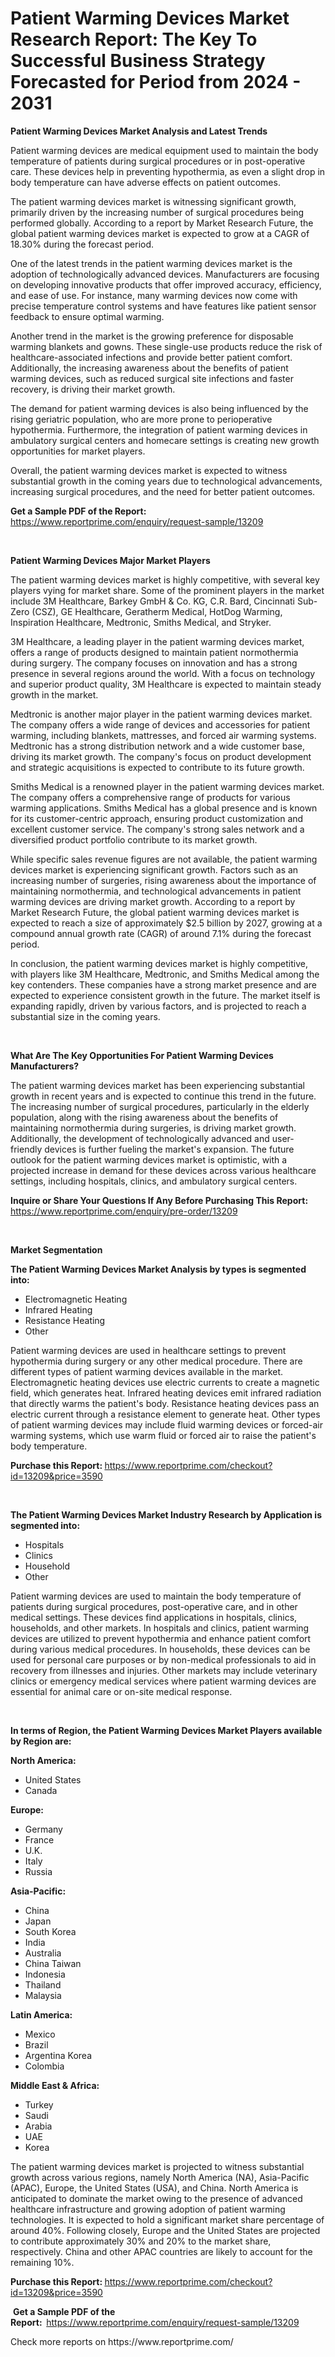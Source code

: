 <p><h1>Patient Warming Devices Market Research Report: The Key To Successful Business Strategy Forecasted for Period from 2024 - 2031</h1></p><p><strong>Patient Warming Devices Market Analysis and Latest Trends</strong></p>
<p><p>Patient warming devices are medical equipment used to maintain the body temperature of patients during surgical procedures or in post-operative care. These devices help in preventing hypothermia, as even a slight drop in body temperature can have adverse effects on patient outcomes.</p><p>The patient warming devices market is witnessing significant growth, primarily driven by the increasing number of surgical procedures being performed globally. According to a report by Market Research Future, the global patient warming devices market is expected to grow at a CAGR of 18.30% during the forecast period.</p><p>One of the latest trends in the patient warming devices market is the adoption of technologically advanced devices. Manufacturers are focusing on developing innovative products that offer improved accuracy, efficiency, and ease of use. For instance, many warming devices now come with precise temperature control systems and have features like patient sensor feedback to ensure optimal warming.</p><p>Another trend in the market is the growing preference for disposable warming blankets and gowns. These single-use products reduce the risk of healthcare-associated infections and provide better patient comfort. Additionally, the increasing awareness about the benefits of patient warming devices, such as reduced surgical site infections and faster recovery, is driving their market growth.</p><p>The demand for patient warming devices is also being influenced by the rising geriatric population, who are more prone to perioperative hypothermia. Furthermore, the integration of patient warming devices in ambulatory surgical centers and homecare settings is creating new growth opportunities for market players.</p><p>Overall, the patient warming devices market is expected to witness substantial growth in the coming years due to technological advancements, increasing surgical procedures, and the need for better patient outcomes.</p></p>
<p><strong>Get a Sample PDF of the Report:&nbsp;</strong> <a href="https://www.reportprime.com/enquiry/request-sample/13209">https://www.reportprime.com/enquiry/request-sample/13209</a></p>
<p>&nbsp;</p>
<p><strong>Patient Warming Devices Major Market Players</strong></p>
<p><p>The patient warming devices market is highly competitive, with several key players vying for market share. Some of the prominent players in the market include 3M Healthcare, Barkey GmbH & Co. KG, C.R. Bard, Cincinnati Sub-Zero (CSZ), GE Healthcare, Geratherm Medical, HotDog Warming, Inspiration Healthcare, Medtronic, Smiths Medical, and Stryker.</p><p>3M Healthcare, a leading player in the patient warming devices market, offers a range of products designed to maintain patient normothermia during surgery. The company focuses on innovation and has a strong presence in several regions around the world. With a focus on technology and superior product quality, 3M Healthcare is expected to maintain steady growth in the market.</p><p>Medtronic is another major player in the patient warming devices market. The company offers a wide range of devices and accessories for patient warming, including blankets, mattresses, and forced air warming systems. Medtronic has a strong distribution network and a wide customer base, driving its market growth. The company's focus on product development and strategic acquisitions is expected to contribute to its future growth.</p><p>Smiths Medical is a renowned player in the patient warming devices market. The company offers a comprehensive range of products for various warming applications. Smiths Medical has a global presence and is known for its customer-centric approach, ensuring product customization and excellent customer service. The company's strong sales network and a diversified product portfolio contribute to its market growth.</p><p>While specific sales revenue figures are not available, the patient warming devices market is experiencing significant growth. Factors such as an increasing number of surgeries, rising awareness about the importance of maintaining normothermia, and technological advancements in patient warming devices are driving market growth. According to a report by Market Research Future, the global patient warming devices market is expected to reach a size of approximately $2.5 billion by 2027, growing at a compound annual growth rate (CAGR) of around 7.1% during the forecast period.</p><p>In conclusion, the patient warming devices market is highly competitive, with players like 3M Healthcare, Medtronic, and Smiths Medical among the key contenders. These companies have a strong market presence and are expected to experience consistent growth in the future. The market itself is expanding rapidly, driven by various factors, and is projected to reach a substantial size in the coming years.</p></p>
<p>&nbsp;</p>
<p><strong>What Are The Key Opportunities For Patient Warming Devices Manufacturers?</strong></p>
<p><p>The patient warming devices market has been experiencing substantial growth in recent years and is expected to continue this trend in the future. The increasing number of surgical procedures, particularly in the elderly population, along with the rising awareness about the benefits of maintaining normothermia during surgeries, is driving market growth. Additionally, the development of technologically advanced and user-friendly devices is further fueling the market's expansion. The future outlook for the patient warming devices market is optimistic, with a projected increase in demand for these devices across various healthcare settings, including hospitals, clinics, and ambulatory surgical centers.</p></p>
<p><strong>Inquire or Share Your Questions If Any Before Purchasing This Report:</strong> <a href="https://www.reportprime.com/enquiry/pre-order/13209">https://www.reportprime.com/enquiry/pre-order/13209</a></p>
<p>&nbsp;</p>
<p><strong>Market Segmentation</strong></p>
<p><strong>The Patient Warming Devices Market Analysis by types is segmented into:</strong></p>
<p><ul><li>Electromagnetic Heating</li><li>Infrared Heating</li><li>Resistance Heating</li><li>Other</li></ul></p>
<p><p>Patient warming devices are used in healthcare settings to prevent hypothermia during surgery or any other medical procedure. There are different types of patient warming devices available in the market. Electromagnetic heating devices use electric currents to create a magnetic field, which generates heat. Infrared heating devices emit infrared radiation that directly warms the patient's body. Resistance heating devices pass an electric current through a resistance element to generate heat. Other types of patient warming devices may include fluid warming devices or forced-air warming systems, which use warm fluid or forced air to raise the patient's body temperature.</p></p>
<p><strong>Purchase this Report:&nbsp;</strong><a href="https://www.reportprime.com/checkout?id=13209&price=3590">https://www.reportprime.com/checkout?id=13209&price=3590</a></p>
<p>&nbsp;</p>
<p><strong>The Patient Warming Devices Market Industry Research by Application is segmented into:</strong></p>
<p><ul><li>Hospitals</li><li>Clinics</li><li>Household</li><li>Other</li></ul></p>
<p><p>Patient warming devices are used to maintain the body temperature of patients during surgical procedures, post-operative care, and in other medical settings. These devices find applications in hospitals, clinics, households, and other markets. In hospitals and clinics, patient warming devices are utilized to prevent hypothermia and enhance patient comfort during various medical procedures. In households, these devices can be used for personal care purposes or by non-medical professionals to aid in recovery from illnesses and injuries. Other markets may include veterinary clinics or emergency medical services where patient warming devices are essential for animal care or on-site medical response.</p></p>
<p>&nbsp;</p>
<p><strong>In terms of Region, the Patient Warming Devices Market Players available by Region are:</strong></p>
<p>
    <p> <strong> North America: </strong>
        <ul>
            <li>United States</li>
            <li>Canada</li>
        </ul>
        </p> 
    <p> <strong> Europe: </strong>
        <ul>
            <li>Germany</li>
            <li>France</li>
            <li>U.K.</li>
            <li>Italy</li>
            <li>Russia</li>
        </ul>
        </p> 
    <p> <strong> Asia-Pacific: </strong>
        <ul>
            <li>China</li>
            <li>Japan</li>
            <li>South Korea</li>
            <li>India</li>
            <li>Australia</li>
            <li>China Taiwan</li>
            <li>Indonesia</li>
            <li>Thailand</li>
            <li>Malaysia</li>
        </ul>
        </p> 
    <p> <strong> Latin America: </strong>
        <ul>
            <li>Mexico</li>
            <li>Brazil</li>
            <li>Argentina Korea</li>
            <li>Colombia</li>
        </ul>
        </p> 
    <p> <strong> Middle East & Africa: </strong>
        <ul>
            <li>Turkey</li>
            <li>Saudi</li>
            <li>Arabia</li>
            <li>UAE</li>
            <li>Korea</li>
        </ul>
    </p>
    </p>
<p><p>The patient warming devices market is projected to witness substantial growth across various regions, namely North America (NA), Asia-Pacific (APAC), Europe, the United States (USA), and China. North America is anticipated to dominate the market owing to the presence of advanced healthcare infrastructure and growing adoption of patient warming technologies. It is expected to hold a significant market share percentage of around 40%. Following closely, Europe and the United States are projected to contribute approximately 30% and 20% to the market share, respectively. China and other APAC countries are likely to account for the remaining 10%.</p></p>
<p><strong>Purchase this Report: </strong><a href="https://www.reportprime.com/checkout?id=13209&price=3590">https://www.reportprime.com/checkout?id=13209&price=3590</a></p>
<p>&nbsp;<strong>Get a Sample PDF of the Report:&nbsp;&nbsp;</strong><a href="https://www.reportprime.com/enquiry/request-sample/13209">https://www.reportprime.com/enquiry/request-sample/13209</a></p>
<p><strong></strong></p>
<p>Check more reports on https://www.reportprime.com/</p>